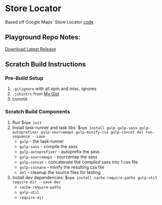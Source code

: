 # Store Locator
Based off Google Maps' Store Locator [code](https://github.com/googlemaps/js-store-locator)



## Playground Repo Notes:

[Download Latest Release](https://github.com/psullivan6/playground/releases/latest)

## Scratch Build Instructions

### Pre-Build Setup
1. `.gitignore` with all npm and misc. ignores
1. `.jshintrc` from [My Gist](https://gist.github.com/psullivan6/e7d9f6611bd163e52951)
1. commit

### Scratch Build Components
1. Run $`npm init`
1. Install task-runner and task libs: $`npm install gulp gulp-sass gulp-autoprefixer gulp-sourcemaps gulp-minify-css gulp-concat del run-sequence --save`
    - `gulp`              - the task-runner
    - `gulp-sass`         - compile the sass
    - `gulp-autoprefixer` - autoprefix the sass
    - `gulp-sourcemaps`   - sourcemap the sass
    - `gulp-concat`       - concatenate the compiled sass into 1 css file
    - `gulp-cssnano`      - minify the resulting css file
    - `del`               - cleanup the source files for testing
1. Install dev dependencies: $`npm install cache-require-paths gulp-util require-dir --save-dev`
    - `cache-require-paths`
    - `gulp-util`
    - `require-dir`